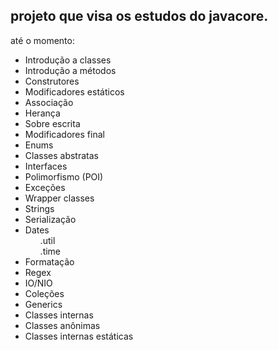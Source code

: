 <h2>  projeto que visa os estudos do javacore. </h2>

<p> até o momento: </p>

<ul>
    <li> Introdução a classes</li>
    <li> Introdução a métodos</li>
    <li> Construtores</li>
    <li> Modificadores estáticos</li>
    <li> Associação </li>
    <li> Herança </li>
    <li> Sobre escrita </li>
    <li> Modificadores final</li>
    <li> Enums </li>
    <li> Classes abstratas </li>
    <li> Interfaces </li>
    <li> Polimorfismo (POI)</li>
    <li> Exceções </li>
    <li> Wrapper classes </li>
    <li> Strings </li>
    <li> Serialização </li>
    <li> Dates 
        <ol>.util</ol>
        <ol>.time</ol>
    </li>
    <li> Formatação</li>
    <li>Regex</li>
    <li>IO/NIO</li>
    <li>Coleções</li>
    <li>Generics</li>
    <li>Classes internas</li>
    <li>Classes anônimas</li>
    <li>Classes internas estáticas</li>

</ul>